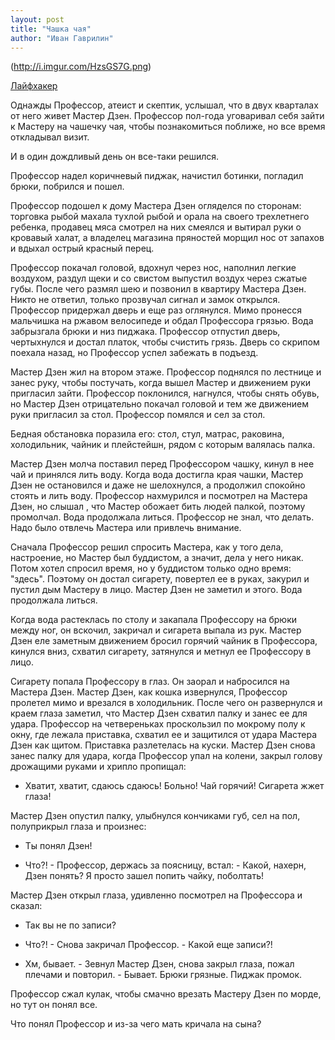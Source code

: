 ```yaml
---
layout: post
title: "Чашка чая"
author: "Иван Гаврилин"
---
```

(http://i.imgur.com/HzsGS7G.png)

[Лайфхакер](https://lifehacker.ru/chto-takoe-markdown/)


Однажды Профессор, атеист и скептик, услышал, что в двух кварталах от него живет Мастер Дзен. Профессор пол-года уговаривал себя зайти к Мастеру на чашечку чая, чтобы познакомиться поближе,  но все время откладывал визит.  

И в один дождливый день он все-таки решился.

Профессор надел коричневый пиджак, начистил ботинки, погладил брюки, побрился и пошел. 

Профессор подошел к дому Мастера Дзен огляделся по сторонам: торговка рыбой  махала тухлой рыбой и орала на своего трехлетнего ребенка, продавец мяса смотрел на них смеялся и  вытирал руки о кровавый халат, а владелец магазина пряностей морщил нос от запахов и вдыхал острый красный перец. 

Профессор покачал головой, вдохнул через нос, наполнил легкие воздухом,  раздул щеки и со свистом выпустил воздух через сжатые  губы. После чего размял шею и позвонил в квартиру Мастера Дзен. Никто не ответил, только прозвучал сигнал и замок открылся. Профессор придержал дверь и еще раз оглянулся. Мимо пронесся мальчишка на ржавом велосипеде и обдал Профессора грязью. Вода забрызгала брюки и низ пиджака. Профессор отпустил дверь, чертыхнулся и достал платок, чтобы счистить грязь. Дверь со скрипом поехала назад, но Профессор успел забежать в подъезд. 

Мастер Дзен жил на втором этаже. Профессор поднялся по лестнице и занес руку, чтобы постучать, когда вышел Мастер и движением руки пригласил зайти. Профессор поклонился, нагнулся, чтобы снять обувь, но Мастер Дзен отрицательно покачал головой и тем же движением руки пригласил за стол. Профессор помялся и сел за стол.

Бедная обстановка поразила его: стол, стул, матрас, раковина, холодильник, чайник и плейстейшн, рядом с которым валялась палка. 

Мастер Дзен молча поставил перед Профессором чашку, кинул в нее чай и принялся лить воду. Когда вода достигла края чашки, Мастер Дзен не остановился и даже не шелохнулся,  а продолжил спокойно стоять и лить воду. Профессор нахмурился и посмотрел на Мастера Дзен, но слышал , что Мастер обожает бить людей палкой, поэтому промолчал. Вода продолжала литься. Профессор не знал, что делать. Надо было отвлечь Мастера или привлечь внимание. 

Сначала Профессор решил спросить Мастера, как у того дела, настроение, но Мастер был буддистом, а значит, дела у него никак. Потом хотел спросил время, но у буддистом только одно время: "здесь". Поэтому он достал сигарету, повертел ее в руках, закурил и пустил дым Мастеру в лицо. Мастер Дзен не заметил и этого. Вода продолжала литься.

Когда вода растеклась по столу и закапала Профессору на брюки между ног, он вскочил, закричал и сигарета выпала  из рук.  Мастер Дзен еле заметным движением бросил горячий чайник в Профессора, кинулся вниз, схватил сигарету, затянулся и метнул ее Профессору в лицо. 

Сигарету попала Профессору в глаз. Он заорал и набросился на Мастера Дзен. Мастер Дзен, как кошка извернулся, Профессор пролетел мимо и врезался в холодильник. После чего он развернулся и  краем глаза заметил, что Мастер Дзен схватил палку и занес ее для удара. Профессор  на четвереньках проскользил по мокрому полу к окну, где лежала приставка, схватил ее и защитился от удара Мастера Дзен как щитом. Приставка разлетелась на куски. Мастер Дзен снова занес палку для удара, когда Профессор упал на колени, закрыл голову дрожащими руками и хрипло пропищал: 

- Хватит, хватит, сдаюсь сдаюсь! Больно! Чай горячий! Сигарета жжет глаза! 

Мастер Дзен опустил палку, улыбнулся кончиками губ, сел на пол, полуприкрыл глаза и произнес:

- Ты понял Дзен!

- Что?! - Профессор, держась за поясницу, встал: - Какой, нахерн,  Дзен понять? Я просто зашел попить чайку, поболтать! 

Мастер Дзен открыл глаза, удивленно посмотрел на Профессора и сказал: 

- Так вы не по записи?

- Что?! - Снова закричал Профессор. - Какой еще записи?!

- Хм, бывает. - Зевнул Мастер Дзен, снова закрыл глаза, пожал плечами и повторил. - Бывает. Брюки грязные. Пиджак промок.

Профессор сжал кулак, чтобы смачно врезать Мастеру Дзен по морде, но тут он понял все.

Что понял Профессор и из-за чего мать кричала на сына?
